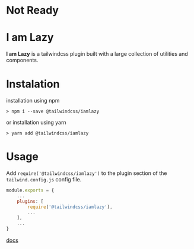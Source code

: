 # Not Ready


# I am Lazy
**I am Lazy** is a tailwindcss plugin built with a large collection of utilities and components.
# Instalation
installation using npm
```shell
> npm i --save @tailwindcss/iamlazy
```
or installation using yarn
```shell
> yarn add @tailwindcss/iamlazy
```
# Usage
Add `require('@tailwindcss/iamlazy')` to the plugin section of the `tailwind.config.js` config file.
```js
module.exports = {
    ...
    plugins: [
        require('@tailwindcss/iamlazy'),
        ...
    ],
    ...
}
```
[docs](docs/README.md)
